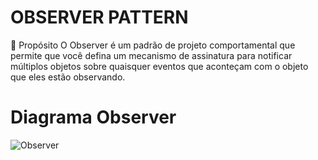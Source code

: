 # OBSERVER PATTERN
📜 Propósito
O Observer é um padrão de projeto comportamental que permite que você defina um mecanismo de assinatura para notificar múltiplos objetos sobre quaisquer eventos que aconteçam com o objeto que eles estão observando.

# Diagrama Observer

![Observer](https://user-images.githubusercontent.com/88494278/226341540-df728068-2b43-4baf-92da-cef20658d4a0.jpg)

